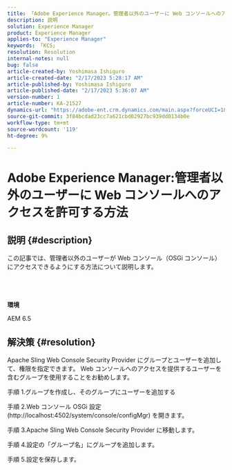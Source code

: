 ```yaml
---
title: 「Adobe Experience Manager。管理者以外のユーザーに Web コンソールへのアクセスを許可する方法»
description: 説明
solution: Experience Manager
product: Experience Manager
applies-to: "Experience Manager"
keywords: 「KCS」
resolution: Resolution
internal-notes: null
bug: false
article-created-by: Yoshimasa Ishiguro
article-created-date: "2/17/2023 5:28:17 AM"
article-published-by: Yoshimasa Ishiguro
article-published-date: "2/17/2023 5:36:07 AM"
version-number: 1
article-number: KA-21527
dynamics-url: "https://adobe-ent.crm.dynamics.com/main.aspx?forceUCI=1&pagetype=entityrecord&etn=knowledgearticle&id=bfaac1dd-83ae-ed11-aad1-6045bd0061cb"
source-git-commit: 3f84bcdad23cc7a621cbd02927bc939dd0134b0e
workflow-type: tm+mt
source-wordcount: '119'
ht-degree: 9%

---
```


# Adobe Experience Manager:管理者以外のユーザーに Web コンソールへのアクセスを許可する方法

## 説明 {#description}

この記事では、管理者以外のユーザーが Web コンソール（OSGi コンソール）にアクセスできるようにする方法について説明します。<br><br> <br><br><br>
<b>環境</b>

AEM 6.5


## 解決策 {#resolution}


Apache Sling Web Console Security Provider にグループとユーザーを追加して、権限を指定できます。
Web コンソールへのアクセスを提供するユーザーを含むグループを使用することをお勧めします。

手順 1.グループを作成し、そのグループにユーザーを追加する

手順 2.Web コンソール OSGi 設定 (http://localhost:4502/system/console/configMgr) を開きます。

手順 3.Apache Sling Web Console Security Provider に移動します。

手順 4.設定の「グループ名」にグループを追加します。

手順 5.設定を保存します。
